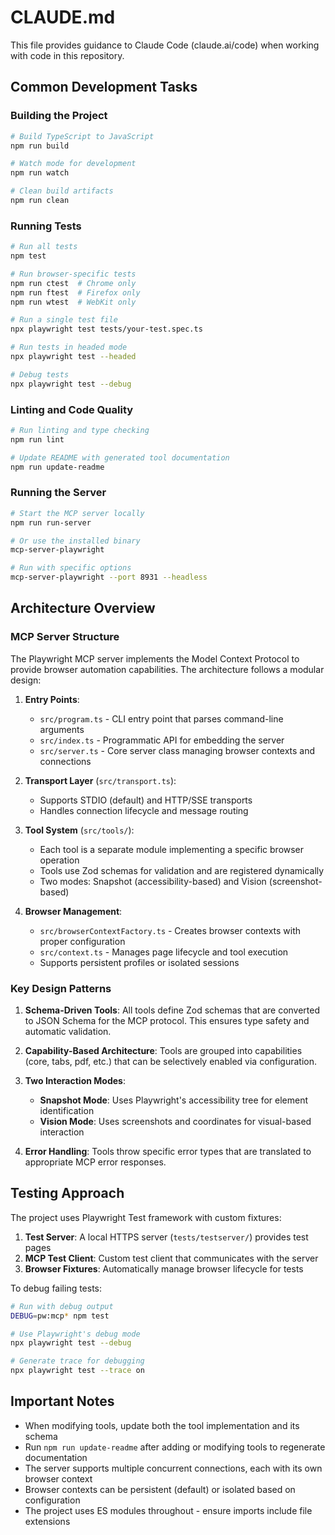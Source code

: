 # CLAUDE.md

This file provides guidance to Claude Code (claude.ai/code) when working with code in this repository.

## Common Development Tasks

### Building the Project
```bash
# Build TypeScript to JavaScript
npm run build

# Watch mode for development
npm run watch

# Clean build artifacts
npm run clean
```

### Running Tests
```bash
# Run all tests
npm test

# Run browser-specific tests
npm run ctest  # Chrome only
npm run ftest  # Firefox only
npm run wtest  # WebKit only

# Run a single test file
npx playwright test tests/your-test.spec.ts

# Run tests in headed mode
npx playwright test --headed

# Debug tests
npx playwright test --debug
```

### Linting and Code Quality
```bash
# Run linting and type checking
npm run lint

# Update README with generated tool documentation
npm run update-readme
```

### Running the Server
```bash
# Start the MCP server locally
npm run run-server

# Or use the installed binary
mcp-server-playwright

# Run with specific options
mcp-server-playwright --port 8931 --headless
```

## Architecture Overview

### MCP Server Structure
The Playwright MCP server implements the Model Context Protocol to provide browser automation capabilities. The architecture follows a modular design:

1. **Entry Points**:
   - `src/program.ts` - CLI entry point that parses command-line arguments
   - `src/index.ts` - Programmatic API for embedding the server
   - `src/server.ts` - Core server class managing browser contexts and connections

2. **Transport Layer** (`src/transport.ts`):
   - Supports STDIO (default) and HTTP/SSE transports
   - Handles connection lifecycle and message routing

3. **Tool System** (`src/tools/`):
   - Each tool is a separate module implementing a specific browser operation
   - Tools use Zod schemas for validation and are registered dynamically
   - Two modes: Snapshot (accessibility-based) and Vision (screenshot-based)

4. **Browser Management**:
   - `src/browserContextFactory.ts` - Creates browser contexts with proper configuration
   - `src/context.ts` - Manages page lifecycle and tool execution
   - Supports persistent profiles or isolated sessions

### Key Design Patterns

1. **Schema-Driven Tools**: All tools define Zod schemas that are converted to JSON Schema for the MCP protocol. This ensures type safety and automatic validation.

2. **Capability-Based Architecture**: Tools are grouped into capabilities (core, tabs, pdf, etc.) that can be selectively enabled via configuration.

3. **Two Interaction Modes**:
   - **Snapshot Mode**: Uses Playwright's accessibility tree for element identification
   - **Vision Mode**: Uses screenshots and coordinates for visual-based interaction

4. **Error Handling**: Tools throw specific error types that are translated to appropriate MCP error responses.

## Testing Approach

The project uses Playwright Test framework with custom fixtures:

1. **Test Server**: A local HTTPS server (`tests/testserver/`) provides test pages
2. **MCP Test Client**: Custom test client that communicates with the server
3. **Browser Fixtures**: Automatically manage browser lifecycle for tests

To debug failing tests:
```bash
# Run with debug output
DEBUG=pw:mcp* npm test

# Use Playwright's debug mode
npx playwright test --debug

# Generate trace for debugging
npx playwright test --trace on
```

## Important Notes

- When modifying tools, update both the tool implementation and its schema
- Run `npm run update-readme` after adding or modifying tools to regenerate documentation
- The server supports multiple concurrent connections, each with its own browser context
- Browser contexts can be persistent (default) or isolated based on configuration
- The project uses ES modules throughout - ensure imports include file extensions